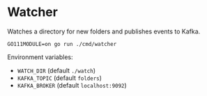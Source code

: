 # Watcher

Watches a directory for new folders and publishes events to Kafka.

```
GO111MODULE=on go run ./cmd/watcher
```

Environment variables:
- `WATCH_DIR`  (default `./watch`)
- `KAFKA_TOPIC` (default `folders`)
- `KAFKA_BROKER` (default `localhost:9092`)
